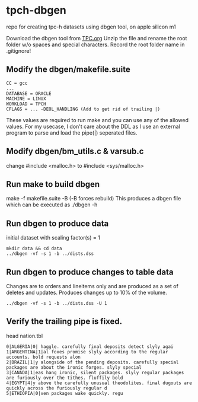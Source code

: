 # tpch-dbgen
repo for creating tpc-h datasets using dbgen tool, on apple silicon m1

Download the dbgen tool from [TPC.org](https://www.tpc.org/tpc_documents_current_versions/current_specifications5.asp)
Unzip the file and rename the root folder w/o spaces and special characters. Record the root folder name in .gitignore!

## Modify the dbgen/makefile.suite
```
CC = gcc
...
DATABASE = ORACLE 
MACHINE = LINUX
WORKLOAD = TPCH
CFLAGS = ... -DEOL_HANDLING (Add to get rid of trailing |)
```
These values are required to run make and you can use any of the allowed values. For my usecase, I don't care about the DDL as I use an external program to parse and load  the pipe(|) seperated files.

## Modify dbgen/bm_utils.c & varsub.c
change #include <malloc.h> to #include <sys/malloc.h>

## Run make to build dbgen
make -f makefile.suite -B (-B forces rebuild)
This produces a dbgen file which can be executed as ./dbgen -h

## Run dbgen to produce data
initial dataset with scaling factor(s) = 1
```
mkdir data && cd data
../dbgen -vf -s 1 -b ../dists.dss
```
## Run dbgen to produce changes to table data
Changes are to orders and lineitems only and are produced as a set of deletes
and updates. Produces changes up to 10% of the volume.
```
../dbgen -vf -s 1 -b ../dists.dss -U 1
```

## Verify the trailing pipe is fixed.
head nation.tbl
```
0|ALGERIA|0| haggle. carefully final deposits detect slyly agai
1|ARGENTINA|1|al foxes promise slyly according to the regular accounts. bold requests alon
2|BRAZIL|1|y alongside of the pending deposits. carefully special packages are about the ironic forges. slyly special 
3|CANADA|1|eas hang ironic, silent packages. slyly regular packages are furiously over the tithes. fluffily bold
4|EGYPT|4|y above the carefully unusual theodolites. final dugouts are quickly across the furiously regular d
5|ETHIOPIA|0|ven packages wake quickly. regu
```




